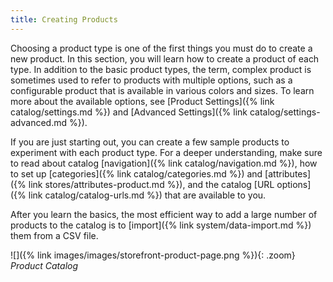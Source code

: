 ```yaml
---
title: Creating Products
---
```


Choosing a product type is one of the first things you must do to create a new product. In this section, you will learn how to create a product of each type. In addition to the basic product types, the term, complex product is sometimes used to refer to products with multiple options, such as a configurable product that is available in various colors and sizes. To learn more about the available options, see [Product Settings]({% link catalog/settings.md %}) and [Advanced Settings]({% link catalog/settings-advanced.md %}).

If you are just starting out, you can create a few sample products to experiment with each product type. For a deeper understanding, make sure to read about catalog [navigation]({% link catalog/navigation.md %}), how to set up [categories]({% link catalog/categories.md %}) and [attributes]({% link stores/attributes-product.md %}), and the catalog [URL options]({% link catalog/catalog-urls.md %}) that are available to you.

After you learn the basics, the most efficient way to add a large number of products to the catalog is to [import]({% link system/data-import.md %}) them from a CSV file.

![]({% link images/images/storefront-product-page.png %}){: .zoom}
*Product Catalog*
